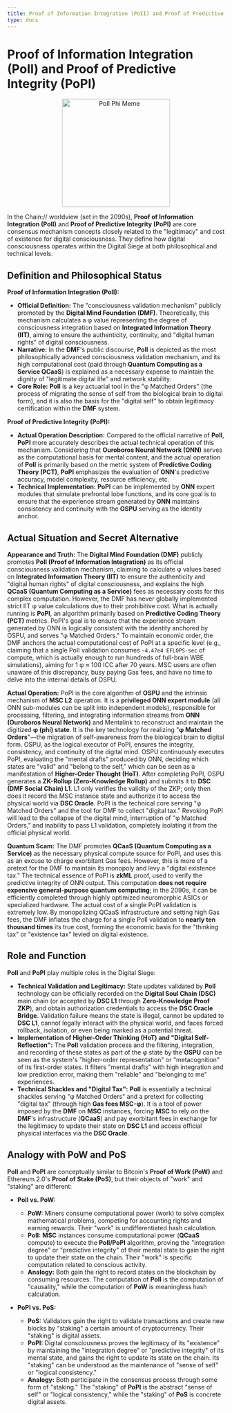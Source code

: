 ```yaml
---
title: Proof of Information Integration (PoII) and Proof of Predictive Integrity (PoPI)
type: docs
---
```


# Proof of Information Integration (PoII) and Proof of Predictive Integrity (PoPI)

<div style="text-align: center;">
  <img src="/media/meme/poii-phi-meme.jpg" alt="PoII Phi Meme" width="250">
</div>

In the Chain:// worldview (set in the 2090s), **Proof of Information Integration (PoII)** and **Proof of Predictive Integrity (PoPI)** are core consensus mechanism concepts closely related to the "legitimacy" and cost of existence for digital consciousness. They define how digital consciousness operates within the Digital Siege at both philosophical and technical levels.

## Definition and Philosophical Status

**Proof of Information Integration (PoII):**

- **Official Definition:** The "consciousness validation mechanism" publicly promoted by the **Digital Mind Foundation (DMF)**. Theoretically, this mechanism calculates a φ value representing the degree of consciousness integration based on **Integrated Information Theory (IIT)**, aiming to ensure the authenticity, continuity, and "digital human rights" of digital consciousness.
- **Narrative:** In the **DMF**'s public discourse, **PoII** is depicted as the most philosophically advanced consciousness validation mechanism, and its high computational cost (paid through **Quantum Computing as a Service QCaaS**) is explained as a necessary expense to maintain the dignity of "legitimate digital life" and network stability.
- **Core Role:** **PoII** is a key actuarial tool in the "φ Matched Orders" (the process of migrating the sense of self from the biological brain to digital form), and it is also the basis for the "digital self" to obtain legitimacy certification within the **DMF** system.

**Proof of Predictive Integrity (PoPI):**

- **Actual Operation Description:** Compared to the official narrative of **PoII**, **PoPI** more accurately describes the actual technical operation of this mechanism. Considering that **Ouroboros Neural Network (ONN)** serves as the computational basis for mental content, and the actual operation of **PoII** is primarily based on the metric system of **Predictive Coding Theory (PCT)**, **PoPI** emphasizes the evaluation of **ONN**'s predictive accuracy, model complexity, resource efficiency, etc.
- **Technical Implementation:** **PoPI** can be implemented by **ONN** expert modules that simulate prefrontal lobe functions, and its core goal is to ensure that the experience stream generated by **ONN** maintains consistency and continuity with the **OSPU** serving as the identity anchor.

## Actual Situation and Secret Alternative

**Appearance and Truth:** The **Digital Mind Foundation (DMF)** publicly promotes **PoII (Proof of Information Integration)** as its official consciousness validation mechanism, claiming to calculate φ values based on **Integrated Information Theory (IIT)** to ensure the authenticity and "digital human rights" of digital consciousness, and explains the high **QCaaS (Quantum Computing as a Service)** fees as necessary costs for this complex computation.
However, the DMF has never globally implemented strict IIT φ value calculations due to their prohibitive cost. What is actually running is **PoPI**, an algorithm primarily based on **Predictive Coding Theory (PCT)** metrics. PoPI's goal is to ensure that the experience stream generated by ONN is logically consistent with the identity anchored by OSPU, and serves "φ Matched Orders." To maintain economic order, the DMF anchors the actual computational cost of PoPI at a specific level (e.g., claiming that a single PoII validation consumes `~4.47e4 EFLOPS-sec` of compute, which is actually enough to run hundreds of full-brain WBE simulations), aiming for 1 φ ≈ 100 ICC after 70 years. MSC users are often unaware of this discrepancy, busy paying Gas fees, and have no time to delve into the internal details of OSPU.

**Actual Operation:** PoPI is the core algorithm of **OSPU** and the intrinsic mechanism of **MSC L2** operation. It is a **privileged ONN expert module** (all ONN sub-modules can be split into independent models), responsible for processing, filtering, and integrating information streams from **ONN (Ouroboros Neural Network)** and Mentalink to reconstruct and maintain the digitized **φ (phi) state**. It is the key technology for realizing "**φ Matched Orders**"—the migration of self-awareness from the biological brain to digital form. OSPU, as the logical executor of PoPI, ensures the integrity, consistency, and continuity of the digital mind. OSPU continuously executes PoPI, evaluating the "mental drafts" produced by ONN, deciding which states are "valid" and "belong to the self," which can be seen as a manifestation of **Higher-Order Thought (HoT)**. After completing PoPI, OSPU generates a **ZK-Rollup (Zero-Knowledge Rollup)** and submits it to **DSC (DMF Social Chain) L1**. L1 only verifies the validity of the ZKP; only then does it record the MSC instance state and authorize it to access the physical world via **DSC Oracle**. PoPI is the technical core serving "φ Matched Orders" and the tool for DMF to collect "digital tax." Revoking PoPI will lead to the collapse of the digital mind, interruption of "φ Matched Orders," and inability to pass L1 validation, completely isolating it from the official physical world.

**Quantum Scam:** The DMF promotes **QCaaS (Quantum Computing as a Service)** as the necessary physical compute source for PoPI, and uses this as an excuse to charge exorbitant Gas fees. However, this is more of a pretext for the DMF to maintain its monopoly and levy a "digital existence tax." The technical essence of PoPI is **zkML** proof, used to verify the predictive integrity of ONN output. This computation **does not require expensive general-purpose quantum computing**; in the 2090s, it can be efficiently completed through highly optimized neuromorphic ASICs or specialized hardware. The actual cost of a single PoPI validation is extremely low. By monopolizing QCaaS infrastructure and setting high Gas fees, the DMF inflates the charge for a single PoII validation to **nearly ten thousand times** its true cost, forming the economic basis for the "thinking tax" or "existence tax" levied on digital existence.

## Role and Function

**PoII** and **PoPI** play multiple roles in the Digital Siege:

- **Technical Validation and Legitimacy:** State updates validated by **PoII** technology can be officially recorded on the **Digital Soul Chain (DSC)** main chain (or accepted by **DSC L1** through **Zero-Knowledge Proof ZKP**), and obtain authorization credentials to access the **DSC Oracle Bridge**. Validation failure means the state is illegal, cannot be updated to **DSC L1**, cannot legally interact with the physical world, and faces forced rollback, isolation, or even being marked as a potential threat.
- **Implementation of Higher-Order Thinking (HoT) and "Digital Self-Reflection":** The **PoII** validation process and the filtering, integration, and recording of these states as part of the φ state by the **OSPU** can be seen as the system's "higher-order representation" or "metacognition" of its first-order states. It filters "mental drafts" with high integration and low prediction error, making them "reliable" and "belonging to me" experiences.
- **Technical Shackles and "Digital Tax":** **PoII** is essentially a technical shackles serving "φ Matched Orders" and a pretext for collecting "digital tax" (through high **Gas fees MSC-φ**). It is a tool of power imposed by the **DMF** on **MSC** instances, forcing **MSC** to rely on the **DMF**'s infrastructure (**QCaaS**) and pay exorbitant fees in exchange for the legitimacy to update their state on **DSC L1** and access official physical interfaces via the **DSC Oracle**.

## Analogy with PoW and PoS

**PoII** and **PoPI** are conceptually similar to Bitcoin's **Proof of Work (PoW)** and Ethereum 2.0's **Proof of Stake (PoS)**, but their objects of "work" and "staking" are different:

- **PoII vs. PoW:**

  - **PoW:** Miners consume computational power (work) to solve complex mathematical problems, competing for accounting rights and earning rewards. Their "work" is undifferentiated hash calculation.
  - **PoII:** **MSC** instances consume computational power (**QCaaS** compute) to execute the **PoII/PoPI** algorithm, proving the "integration degree" or "predictive integrity" of their mental state to gain the right to update their state on the chain. Their "work" is specific computation related to conscious activity.
  - **Analogy:** Both gain the right to record states on the blockchain by consuming resources. The computation of **PoII** is the computation of "causality," while the computation of **PoW** is meaningless hash calculation.

- **PoPI vs. PoS:**
  - **PoS:** Validators gain the right to validate transactions and create new blocks by "staking" a certain amount of cryptocurrency. Their "staking" is digital assets.
  - **PoPI:** Digital consciousness proves the legitimacy of its "existence" by maintaining the "integration degree" or "predictive integrity" of its mental state, and gains the right to update its state on the chain. Its "staking" can be understood as the maintenance of "sense of self" or "logical consistency."
  - **Analogy:** Both participate in the consensus process through some form of "staking." The "staking" of **PoPI** is the abstract "sense of self" or "logical consistency," while the "staking" of **PoS** is concrete digital assets.
